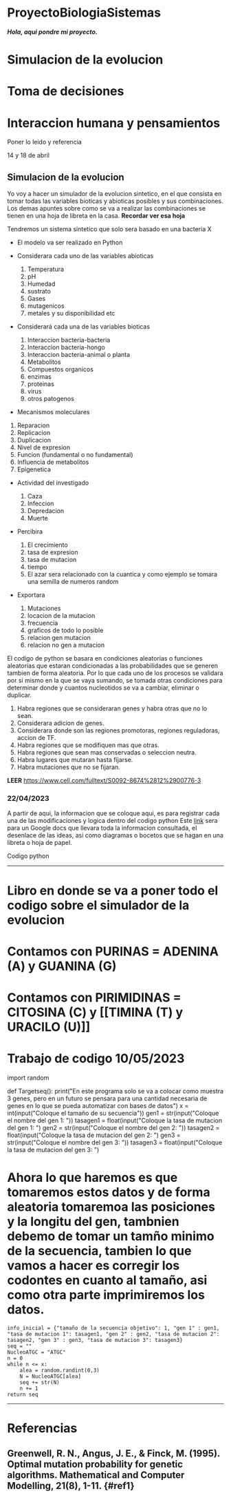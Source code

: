 # ProyectoBiologiaSistemas
***Hola, aqui pondre mi proyecto.***

# Simulacion de la evolucion
# Toma de decisiones
# Interaccion humana y pensamientos

Poner lo leido y referencia

14 y 18 de abril
## Simulacion de la evolucion 
Yo voy a hacer un simulador de la evolucion sintetico, en el que consista en tomar todas las variables bioticas y abioticas posibles y sus combinaciones.
  Los demas apuntes sobre como se va a realizar las combinaciones se tienen en una hoja de libreta en la casa. **Recordar ver esa hoja**

Tendremos un sistema sintetico que solo sera basado en una bacteria X
  - El modelo va ser realizado en Python
  - Considerara cada uno de las variables abioticas
    1. Temperatura
    2. pH
    3. Humedad
    4. sustrato
    5. Gases
    6. mutagenicos
    7. metales y su disponibilidad
    etc
  - Considerará cada una de las variables bioticas
    1. Interaccion bacteria-bacteria
    2. Interaccion bacteria-hongo
    3. Interaccion bacteria-animal o planta
    4. Metabolitos
    5. Compuestos organicos
    6. enzimas
    7. proteinas
    8. virus
    9. otros patogenos


   - Mecanismos moleculares
   1. Reparacion
   2. Replicacion
   3. Duplicacion
   4. Nivel de expresion
   5. Funcion (fundamental o no fundamental)
   6. Influencia de metabolitos
   7. Epigenetica

  - Actividad del investigado
    1. Caza
    2. Infeccion
    3. Depredacion
    4. Muerte

  - Percibira 
    1. El crecimiento
    2. tasa de expresion
    3. tasa de mutacion
    4. tiempo
    5. El azar sera relacionado con la cuantica y como ejemplo se tomara una semilla de numeros random

  - Exportara
    1. Mutaciones
    2. locacion de la mutacion
    3. frecuencia
    4. graficos de todo lo posible
    5. relacion gen mutacion
    6. relacion no gen a mutacion

El codigo de python se basara en condiciones aleatorias o funciones aleatorias que estaran condicionadas a las probabilidades que se generen tambien de forma aleatoria. Por lo que cada uno de los procesos se validara por si mismo en la que se vaya sumando, se tomada otras condiciones para determinar donde y cuantos nucleotidos se va a cambiar, eliminar o duplicar.
1. Habra regiones que se consideraran genes y habra otras que no lo sean.
2. Considerara adicion de genes.
3. Considerara donde son las regiones promotoras, regiones reguladoras, accion de TF.
4. Habra regiones que se modifiquen mas que otras.
5. Habra regiones que sean mas conservadas o seleccion neutra.
6. Habra lugares que mutaran hasta fijarse.
7. Habra mutaciones que no se fijaran.

**LEER** https://www.cell.com/fulltext/S0092-8674%2812%2900776-3

### 22/04/2023
A partir de aqui, la informacion que se coloque aqui, es para registrar cada una de las modificaciones y logica dentro del codigo python
Este [link](https://docs.google.com/document/d/1YDm086PFRrov0miDkIycMEBP3UxLSZK-4tMIfxQiSrc/edit?usp=sharing) sera para un Google docs que llevara toda la informacion consultada, el desenlace de las ideas, asi como diagramas o bocetos que se hagan en una libreta o hoja de papel.

Codigo python

***
# Libro en donde se va a poner todo el codigo sobre el simulador de la evolucion
# Contamos con PURINAS = ADENINA (A) y GUANINA (G)
# Contamos con PIRIMIDINAS = CITOSINA (C) y [[TIMINA (T) y URACILO (U)]]
# Trabajo de codigo 10/05/2023
import random

def Targetseq():
    print("En este programa solo se va a colocar como muestra 3 genes, pero en un futuro se pensara para una cantidad necesaria de genes en lo que se pueda automatizar con bases de datos")
    x = int(input("Coloque el tamaño de su secuencia"))
    gen1 = str(input("Coloque el nombre del gen 1: "))
    tasagen1 = float(input("Coloque la tasa de mutacion del gen 1: ")
    gen2 = str(input("Coloque el nombre del gen 2: "))
    tasagen2 = float(input("Coloque la tasa de mutacion del gen 2: ")
    gen3 = str(input("Coloque el nombre del gen 3: "))
    tasagen3 = float(input("Coloque la tasa de mutacion del gen 3: ")
# Ahora lo que haremos es que tomaremos estos datos y de forma aleatoria tomaremoa las posiciones y la longitu del gen, tambnien debemo de tomar un tamño minimo de la secuencia, tambien lo que vamos a hacer es corregir los codontes en cuanto al tamaño, asi como otra parte imprimiremos los datos.
    info_inicial = {"tamaño de la secuencia objetivo": 1, "gen 1" : gen1, "tasa de mutacion 1": tasagen1, "gen 2" : gen2, "tasa de mutacion 2": tasagen2, "gen 3" : gen3, "tasa de mutacion 3": tasagen3}
    seq = ""
    NucleoATGC = "ATGC"
    n = 0
    while n <= x:
        alea = random.randint(0,3)
        N = NucleoATGC[alea]
        seq += str(N)
        n += 1
    return seq
***

# Referencias
## Greenwell, R. N., Angus, J. E., & Finck, M. (1995). Optimal mutation probability for genetic algorithms. Mathematical and Computer Modelling, 21(8), 1-11. {#ref1}
